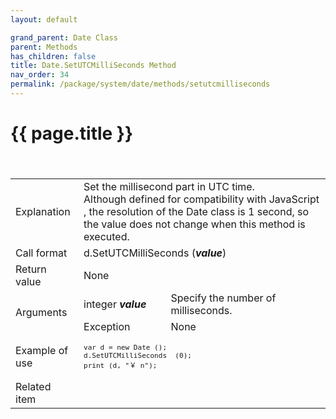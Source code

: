 ```yaml
---
layout: default

grand_parent: Date Class
parent: Methods
has_children: false
title: Date.SetUTCMilliSeconds Method
nav_order: 34
permalink: /package/system/date/methods/setutcmilliseconds
---
```

# {{ page.title }}


<table>
  <tr>
    <td>Explanation</td>
    <td colspan="2">Set the millisecond part in UTC time.<br>Although defined for compatibility with JavaScript , the resolution of the Date class is 1 second, so the value does not change when this method is executed.</td>
  </tr>
 　<tr>
    <td>Call format</td>
    <td colspan="2">d.SetUTCMilliSeconds  (<b><i>value</i></b>)</td>
  </tr>
  <tr>
    <td>Return value</td>
    <td colspan="2">None</td>
  </tr>  
  <tr>
    <td rowspan="2">Arguments</td>
    <td>integer <b><i>value</i></b></td>
    <td>Specify the number of milliseconds.</td>
  </tr>
  <tr>
    <td>Exception</td>
    <td colspan="2">None</td>
  </tr>
  <tr>
    <td>Example of use</td>
    <td colspan="2"><code><pre>var d = new Date ();
d.SetUTCMilliSeconds  (0);
print (d, "￥ n");</pre></code></td>
  </tr>
  <tr>
    <td>Related item</td>
    <td colspan="2"></td>
  </tr>
</table>